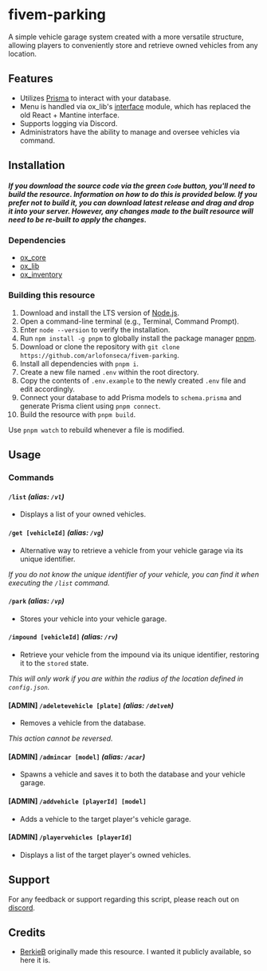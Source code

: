 # fivem-parking

A simple vehicle garage system created with a more versatile structure, allowing players to conveniently store and retrieve owned vehicles from any location.

## Features

- Utilizes [Prisma](https://www.prisma.io) to interact with your database.
- Menu is handled via ox_lib's [interface](https://overextended.dev/ox_lib/Modules/Interface/Client/context) module, which has replaced the old React + Mantine interface.
- Supports logging via Discord.
- Administrators have the ability to manage and oversee vehicles via command.

## Installation

##### _If you download the source code via the green `Code` button, you'll need to build the resource. Information on how to do this is provided below. If you prefer not to build it, you can download latest release and drag and drop it into your server. However, any changes made to the built resource will need to be re-built to apply the changes._

### Dependencies

- [ox_core](https://github.com/overextended/ox_core)
- [ox_lib](https://github.com/overextended/ox_lib)
- [ox_inventory](https://github.com/overextended/ox_inventory)

### Building this resource

1. Download and install the LTS version of [Node.js](https://nodejs.org/en).
2. Open a command-line terminal (e.g., Terminal, Command Prompt).
3. Enter `node --version` to verify the installation.
4. Run `npm install -g pnpm` to globally install the package manager [pnpm](https://pnpm.io).
5. Download or clone the repository with `git clone https://github.com/arlofonseca/fivem-parking`.
6. Install all dependencies with `pnpm i`.
7. Create a new file named `.env` within the root directory.
8. Copy the contents of `.env.example` to the newly created `.env` file and edit accordingly.
9. Connect your database to add Prisma models to `schema.prisma` and generate Prisma client using `pnpm connect`.
10. Build the resource with `pnpm build`.

Use `pnpm watch` to rebuild whenever a file is modified.

## Usage

### Commands

#### `/list` _(alias: `/vl`)_

- Displays a list of your owned vehicles.

#### `/get [vehicleId]` _(alias: `/vg`)_

- Alternative way to retrieve a vehicle from your vehicle garage via its unique identifier.

_If you do not know the unique identifier of your vehicle, you can find it when executing the `/list` command._

#### `/park` _(alias: `/vp`)_

- Stores your vehicle into your vehicle garage.

#### `/impound [vehicleId]` _(alias: `/rv`)_

- Retrieve your vehicle from the impound via its unique identifier, restoring it to the `stored` state.

_This will only work if you are within the radius of the location defined in `config.json`._

#### [ADMIN] `/adeletevehicle [plate]` _(alias: `/delveh`)_

- Removes a vehicle from the database.

_This action cannot be reversed._

#### [ADMIN] `/admincar [model]` _(alias: `/acar`)_

- Spawns a vehicle and saves it to both the database and your vehicle garage.

#### [ADMIN] `/addvehicle [playerId] [model]`

- Adds a vehicle to the target player's vehicle garage.

#### [ADMIN] `/playervehicles [playerId]`

- Displays a list of the target player's owned vehicles.

## Support

For any feedback or support regarding this script, please reach out on [discord](https://discord.com/invite/QZgyyBkUkp).

## Credits

- [BerkieB](https://github.com/BerkieBb) originally made this resource. I wanted it publicly available, so here it is.
